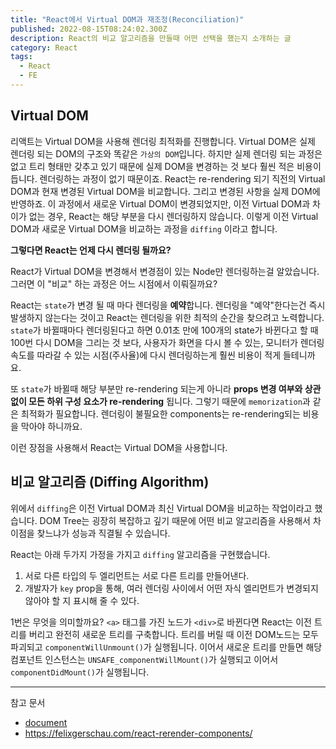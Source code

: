 ```yaml
---
title: "React에서 Virtual DOM과 재조정(Reconciliation)"
published: 2022-08-15T08:24:02.300Z
description: React의 비교 알고리즘을 만들때 어떤 선택을 했는지 소개하는 글
category: React
tags:
  - React
  - FE
---
```


## Virtual DOM

리액트는 Virtual DOM을 사용해 렌더링 최적화를 진행합니다.
Virtual DOM은 실제 렌더링 되는 DOM의 구조와 똑같은 `가상의 DOM`입니다.
하지만 실제 렌더링 되는 과정은 없고 트리 형태만 갖추고 있기 때문에 실제 DOM을 변경하는 것 보다 훨씬 적은 비용이 듭니다.
렌더링하는 과정이 없기 때문이죠.
React는 re-rendering 되기 직전의 Virtual DOM과 현재 변경된 Virtual DOM을 비교합니다.
그리고 변경된 사항을 실제 DOM에 반영하죠.
이 과정에서 새로운 Virtual DOM이 변경되었지만, 이전 Virtual DOM과 차이가 없는 경우, React는 해당 부분을 다시 렌더링하지 않습니다.
이렇게 이전 Virtual DOM과 새로운 Virtual DOM을 비교하는 과정을 `diffing` 이라고 합니다.

**그렇다면 React는 언제 다시 렌더링 될까요?**

React가 Virtual DOM을 변경해서 변경점이 있는 Node만 렌더링하는걸 알았습니다.
그러면 이 "비교" 하는 과정은 어느 시점에서 이뤄질까요?

React는 `state`가 변경 될 때 마다 렌더링을 **예약**합니다.
렌더링을 "예약"한다는건 즉시 발생하지 않는다는 것이고 React는 렌더링을 위한 최적의 순간을 찾으려고 노력합니다.
`state`가 바뀔때마다 렌더링된다고 하면 0.01초 만에 100개의 state가 바뀐다고 할 때 100번 다시 DOM을 그리는 것 보다,
사용자가 화면을 다시 볼 수 있는, 모니터가 렌더링 속도를 따라갈 수 있는 시점(주사율)에 다시 렌더링하는게 훨씬 비용이 적게 들테니까요.

또 `state`가 바뀔때 해당 부분만 re-rendering 되는게 아니라 **props 변경 여부와 상관없이 모든 하위 구성 요소가 re-rendering** 됩니다. 그렇기 때문에 `memorization`과 같은 최적화가 필요합니다. 렌더링이 불필요한 components는 re-rendering되는 비용을 막아야 하니까요.

이런 장점을 사용해서 React는 Virtual DOM을 사용합니다.

## 비교 알고리즘 (Diffing Algorithm)

위에서 `diffing`은 이전 Virtual DOM과 최신 Virtual DOM을 비교하는 작업이라고 했습니다.
DOM Tree는 굉장히 복잡하고 깊기 때문에 어떤 비교 알고리즘을 사용해서 차이점을 찾느냐가 성능과 직결될 수 있습니다.

React는 아래 두가지 가정을 가지고 `diffing` 알고리즘을 구현했습니다.

1. 서로 다른 타입의 두 엘리먼트는 서로 다른 트리를 만들어낸다.
2. 개발자가 `key` prop을 통해, 여러 렌더링 사이에서 어떤 자식 엘리먼트가 변경되지 않아야 할 지 표시해 줄 수 있다.

1번은 무엇을 의미할까요?
`<a>` 태그를 가진 노드가 `<div>`로 바뀐다면 React는 이전 트리를 버리고 완전히 새로운 트리를 구축합니다.
트리를 버릴 때 이전 DOM노드는 모두 파괴되고 `componentWillUnmount()`가 실행됩니다.
이어서 새로운 트리를 만들면 해당 컴포넌트 인스턴스는 `UNSAFE_componentWillMount()`가 실행되고 이어서 `componentDidMount()`가 실행됩니다.

---

참고 문서

- [document](https://ko.reactjs.org/docs/reconciliation.html)
- https://felixgerschau.com/react-rerender-components/
